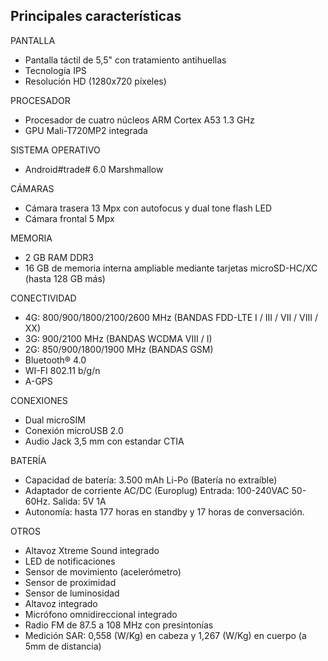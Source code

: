 ## Principales características

PANTALLA

* Pantalla táctil de 5,5" con tratamiento antihuellas
* Tecnología IPS
* Resolución HD (1280x720 píxeles)

PROCESADOR

* Procesador de cuatro núcleos ARM Cortex A53 1.3 GHz
* GPU Mali-T720MP2 integrada

SISTEMA OPERATIVO

* Android#trade# 6.0 Marshmallow 

CÁMARAS

* Cámara trasera 13 Mpx con autofocus y dual tone flash LED
* Cámara frontal 5 Mpx

MEMORIA

* 2 GB RAM DDR3
* 16 GB de memoria interna ampliable mediante tarjetas microSD-HC/XC (hasta 128 GB más)

CONECTIVIDAD

* 4G: 800/900/1800/2100/2600 MHz (BANDAS FDD-LTE I / III / VII / VIII / XX)
* 3G: 900/2100 MHz (BANDAS WCDMA VIII / I)
* 2G: 850/900/1800/1900 MHz (BANDAS GSM)
* Bluetooth® 4.0
* WI-FI 802.11 b/g/n
* A-GPS

CONEXIONES

* Dual microSIM
* Conexión microUSB 2.0
* Audio Jack 3,5 mm con estandar CTIA

BATERÍA

* Capacidad de batería: 3.500 mAh Li-Po (Batería no extraíble)
* Adaptador de corriente AC/DC (Europlug) Entrada: 100-240VAC 50-60Hz. Salida: 5V 1A
* Autonomía: hasta 177 horas en standby y 17 horas de conversación.

OTROS

* Altavoz Xtreme Sound integrado
* LED de notificaciones
* Sensor de movimiento (acelerómetro)
* Sensor de proximidad
* Sensor de luminosidad
* Altavoz integrado
* Micrófono omnidireccional integrado
* Radio FM de 87.5 a 108 MHz con presintonías
* Medición SAR: 0,558 (W/Kg) en cabeza y 1,267 (W/Kg) en cuerpo (a 5mm de distancia)

